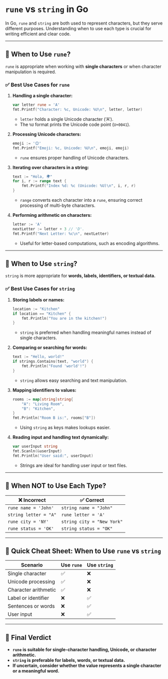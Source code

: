 # `rune` vs `string` in Go

In Go, `rune` and `string` are both used to represent characters, but they serve different purposes. Understanding when
to use each type is crucial for writing efficient and clear code.

---

## **🔹 When to Use `rune`?**

`rune` is appropriate when working with **single characters** or when character manipulation is required.

### **✅ Best Use Cases for `rune`**

1. **Handling a single character:**
   ```go
   var letter rune = 'A'
   fmt.Printf("Character: %c, Unicode: %U\n", letter, letter)
   ```
    - `letter` holds a single Unicode character ('A').
    - The `%U` format prints the Unicode code point (`U+0041`).

2. **Processing Unicode characters:**
   ```go
   emoji := '😊'
   fmt.Printf("Emoji: %c, Unicode: %U\n", emoji, emoji)
   ```
    - `rune` ensures proper handling of Unicode characters.

3. **Iterating over characters in a string:**
   ```go
   text := "Hola, 🌍"
   for i, r := range text {
       fmt.Printf("Index %d: %c (Unicode: %U)\n", i, r, r)
   }
   ```
    - `range` converts each character into a `rune`, ensuring correct processing of multi-byte characters.

4. **Performing arithmetic on characters:**
   ```go
   letter := 'A'
   nextLetter := letter + 3 // 'D'.
   fmt.Printf("Next Letter: %c\n", nextLetter)
   ```
    - Useful for letter-based computations, such as encoding algorithms.

---

## **🔹 When to Use `string`?**

`string` is more appropriate for **words, labels, identifiers, or textual data.**

### **✅ Best Use Cases for `string`**

1. **Storing labels or names:**
   ```go
   location := "Kitchen"
   if location == "Kitchen" {
       fmt.Println("You are in the kitchen!")
   }
   ```
    - `string` is preferred when handling meaningful names instead of single characters.

2. **Comparing or searching for words:**
   ```go
   text := "Hello, world!"
   if strings.Contains(text, "world") {
       fmt.Println("Found 'world'!")
   }
   ```
    - `string` allows easy searching and text manipulation.

3. **Mapping identifiers to values:**
   ```go
   rooms := map[string]string{
       "A": "Living Room",
       "B": "Kitchen",
   }
   fmt.Println("Room B is:", rooms["B"])
   ```
    - Using `string` as keys makes lookups easier.

4. **Reading input and handling text dynamically:**
   ```go
   var userInput string
   fmt.Scanln(&userInput)
   fmt.Println("User said:", userInput)
   ```
    - Strings are ideal for handling user input or text files.

---

## **🛑 When NOT to Use Each Type?**

| ❌ Incorrect           | ✅ Correct                  |
|-----------------------|----------------------------|
| `rune name = 'John'`  | `string name = "John"`     |
| `string letter = "A"` | `rune letter = 'A'`        |
| `rune city = 'NY'`    | `string city = "New York"` |
| `rune status = 'OK'`  | `string status = "OK"`     |

---

## **🚀 Quick Cheat Sheet: When to Use `rune` vs `string`**

| Scenario             | Use `rune` | Use `string` |
|----------------------|------------|--------------|
| Single character     | ✅          | ❌            |
| Unicode processing   | ✅          | ❌            |
| Character arithmetic | ✅          | ❌            |
| Label or identifier  | ❌          | ✅            |
| Sentences or words   | ❌          | ✅            |
| User input           | ❌          | ✅            |

---

## **🔎 Final Verdict**

- **`rune` is suitable for single-character handling, Unicode, or character arithmetic.**
- **`string` is preferable for labels, words, or textual data.**
- **If uncertain, consider whether the value represents a single character or a meaningful word.**

